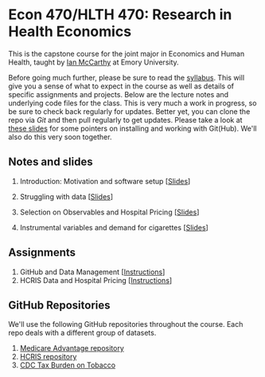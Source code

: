 # Econ 470/HLTH 470: Research in Health Economics

This is the capstone course for the joint major in Economics and Human Health, taught by [Ian McCarthy](http://ianmccarthy-econ.com) at Emory University. 

Before going much further, please be sure to read the [syllabus](Syllabus/Econ470-Syllabus.pdf). This will give you a sense of what to expect in the course as well as details of specific assignments and projects. Below are the lecture notes and underlying code files for the class. This is very much a work in progress, so be sure to check back regularly for updates. Better yet, you can clone the repo via *Git* and then pull regularly to get updates. Please take a look at [these slides](01-Introduction/01-Introduction.html) for some pointers on installing and working with Git(Hub). We'll also do this very soon together.


## Notes and slides

1. Introduction: Motivation and software setup \[[Slides](01-Introduction/01-Introduction.html)\]

2. Struggling with data
\[[Slides](02-DataStruggles/02-DataStruggles.html)\]

3. Selection on Observables and Hospital Pricing
\[[Slides](03-Selection-HospitalPricing/03-Selection-HospitalPricing.html)\]

4. Instrumental variables and demand for cigarettes \[[Slides](04-IV-Smoking/04-IV-Smoking.html)\]


## Assignments
1. GitHub and Data Management \[[Instructions](assignments/hwk-01.html)\]
2. HCRIS Data and Hospital Pricing \[[Instructions](assignments/hwk-02.html)\]


## GitHub Repositories
We'll use the following GitHub repositories throughout the course. Each repo deals with a different group of datasets.

1. [Medicare Advantage repository](https://github.com/imccart/Medicare-Advantage)
2. [HCRIS  repository](https://github.com/imccart/HCRIS)
3. [CDC Tax Burden on Tobacco](https://github.com/imccart/CDC-Tobacco)